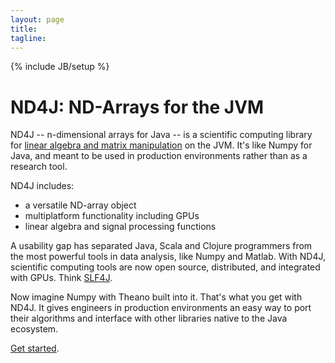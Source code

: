 ```yaml
---
layout: page
title: 
tagline: 
---
```

{% include JB/setup %}

# ND4J: ND-Arrays for the JVM

ND4J -- n-dimensional arrays for Java -- is a scientific computing library for [linear algebra and matrix manipulation](../elementwise.html) on the JVM. It's like Numpy for Java, and  meant to be used in production environments rather than as a research tool.

ND4J includes:

* a versatile ND-array object
* multiplatform functionality including GPUs
* linear algebra and signal processing functions

A usability gap has separated Java, Scala and Clojure programmers from the most powerful tools in data analysis, like Numpy and Matlab. With ND4J, scientific computing tools are now open source, distributed, and integrated with GPUs. Think [SLF4J](http://www.slf4j.org/). 

Now imagine Numpy with Theano built into it. That's what you get with ND4J. It gives engineers in production environments an easy way to port their algorithms and interface with other libraries native to the Java ecosystem. 

[Get started](../getstarted.html).
